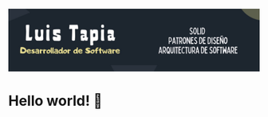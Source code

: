 ![alt text](https://github.com/luisdamiantapia/luisdamiantapia/blob/main/readme_header.jpg?raw=true)

# Hello world! 👋
